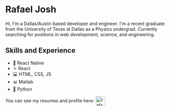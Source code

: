 # Rafael Josh

Hi, I'm a Dallas/Austin based developer and engineer. I'm a recent graduate from the University of Texas at Dallas as a Physics undergrad. Currently searching for positions in web development, science, and engineering. 

## Skills and Experience
* 📱 React Native
* ⚛ React
* 💻 HTML, CSS, JS
* 📊 Matlab
* 🐍 Python



You can see my resumes and profile here:
<a href="https://linkedin.com/in/rafael-josh-261552153" target="blank"><img align="center" src="https://cdn.jsdelivr.net/npm/simple-icons@3.0.1/icons/linkedin.svg" alt="rafael-josh-261552153" height="30" width="30" /></a>
</p>
